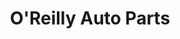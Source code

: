 ---
title: "O'Reilly Auto Parts"
url: /milwaukee/oreilly-auto-parts-west-mill-road/
shop: Autoteile
---
